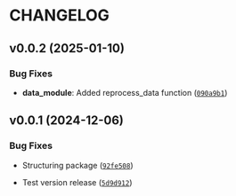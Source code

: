# CHANGELOG


## v0.0.2 (2025-01-10)

### Bug Fixes

- **data_module**: Added reprocess_data function
  ([`090a9b1`](https://github.com/EnzoVCode/python_project/commit/090a9b1c77c9a7075eed2bb96c521cd7f9db18d5))


## v0.0.1 (2024-12-06)

### Bug Fixes

- Structuring package
  ([`92fe508`](https://github.com/EnzoVCode/python_project/commit/92fe50863309107a17e852d595f53128e2737d80))

- Test version release
  ([`5d9d912`](https://github.com/EnzoVCode/python_project/commit/5d9d912f6aeec6d6265f7eb62438aae47f31fa09))
